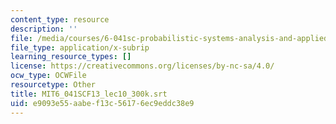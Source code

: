 ```yaml
---
content_type: resource
description: ''
file: /media/courses/6-041sc-probabilistic-systems-analysis-and-applied-probability-fall-2013/e9093e55aabef13c56176ec9eddc38e9_MIT6_041SCF13_lec10_300k.srt
file_type: application/x-subrip
learning_resource_types: []
license: https://creativecommons.org/licenses/by-nc-sa/4.0/
ocw_type: OCWFile
resourcetype: Other
title: MIT6_041SCF13_lec10_300k.srt
uid: e9093e55-aabe-f13c-5617-6ec9eddc38e9
---
```

